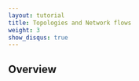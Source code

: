 ```yaml
---
layout: tutorial
title: Topologies and Network flows
weight: 3
show_disqus: true
---
```

## Overview